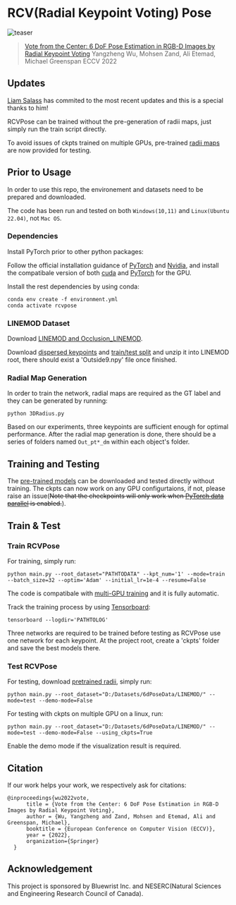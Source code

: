 # RCV(Radial Keypoint Voting) Pose

![teaser](./doc/teaser_code.gif "Radial Voting")

> [Vote from the Center: 6 DoF Pose Estimation in RGB-D Images by Radial Keypoint Voting](https://arxiv.org/abs/2104.02527 "arxiv")
> Yangzheng Wu, Mohsen Zand, Ali Etemad, Michael Greenspan
> ECCV 2022
## Updates
[Liam Salass](https://github.com/Liamsalass/) has commited to the most recent updates and this is a special thanks to him!

RCVPose can be trained without the pre-generation of radii maps, just simply run the train script directly.

To avoid issues of ckpts trained on multiple GPUs, pre-trained [radii maps](https://queensuca-my.sharepoint.com/:f:/g/personal/16yw113_queensu_ca/Eh6ucFDRsMFOsw31lPopfoEBICl8ghNzUe45BDYkgf1xQA?e=wrWcHQ) are now provided for testing.

## Prior to Usage

In order to use this repo, the environement and datasets need to be prepared and downloaded.

The code has been run and tested on both `Windows(10,11)` and `Linux(Ubuntu 22.04)`, not `Mac OS`.

### Dependencies

Install PyTorch prior to other python packages:

Follow the official installation guidance of [PyTorch](https://pytorch.org/) and [Nvidia](https://docs.nvidia.com/cuda/index.html), and install the compatibale version of both [cuda](https://developer.nvidia.com/cuda-downloads) and [PyTorch](https://pytorch.org/get-started/locally/) for the GPU.

Install the rest dependencies by using conda:

```
conda env create -f environment.yml
conda activate rcvpose
```

### LINEMOD Dataset

Download [LINEMOD and Occlusion_LINEMOD](https://queensuca-my.sharepoint.com/:u:/g/personal/16yw113_queensu_ca/EcDsKd-cPIhDrfgfmeHnjCkBnd84Vxe8oklS8VEm5c3cug?e=E8bXcR).

Download [dispersed keypoints](https://queensuca-my.sharepoint.com/:f:/g/personal/16yw113_queensu_ca/Em2J6Ka9F4xMpKO4bko86kwBqrGu_6hINHo9KGQFmH8ihA?e=N5VN8a) and [train/test split](https://queensuca-my.sharepoint.com/:f:/g/personal/16yw113_queensu_ca/Eh4gWJtf2ndCsVK2LgdPfxcBd1vAPFpduTxq8LnfZomD_g?e=19FwYq) and unzip it into LINEMOD root, there should exist a 'Outside9.npy' file once finished.

### Radial Map Generation

In order to train the network, radial maps are required as the GT label and they can be generated by running:

```
python 3DRadius.py
```

Based on our experiments, three keypoints are sufficient enough for optimal performance. After the radial map generation is done, there should be a series of folders named `Out_pt*_dm` within each object's folder.

## Training and Testing

The [pre-trained models](https://queensuca-my.sharepoint.com/:f:/g/personal/16yw113_queensu_ca/EmSWfjRys1tJkWdsCP4zVsIBwIwY0AXoDBVK1n51LUWK0g?e=kUpEhn) can be downloaded and tested directly without training. The ckpts can now work on any GPU configurtaions, if not, please raise an issue(<del>Note that the checkpoints will only work when [PyTorch data parallel](https://pytorch.org/docs/stable/generated/torch.nn.DataParallel.html) is enabled.</del>).

## Train & Test

### Train RCVPose

For training, simply run:

```
python main.py --root_dataset="PATHTODATA" --kpt_num='1' --mode=train --batch_size=32 --optim='Adam' --initial_lr=1e-4 --resume=False
```

The code is compatibale with [multi-GPU training](https://pytorch.org/docs/stable/generated/torch.nn.DataParallel.html) and it is fully automatic.

Track the training process by using [Tensorboard](https://www.tensorflow.org/tensorboard):

```
tensorboard --logdir='PATHTOLOG'
```

Three networks are required to be trained before testing as RCVPose use one network for each keypoint.
At the project root, create a 'ckpts' folder and save the best models there.

### Test RCVPose

For testing, download [pretrained radii](https://queensuca-my.sharepoint.com/:f:/g/personal/16yw113_queensu_ca/Eh6ucFDRsMFOsw31lPopfoEBICl8ghNzUe45BDYkgf1xQA?e=S24NeJ), simply run:

```
python main.py --root_dataset="D:/Datasets/6dPoseData/LINEMOD/" --mode=test --demo-mode=False
```

For testing with ckpts on multiple GPU on a linux, run:
```
python main.py --root_dataset="D:/Datasets/6dPoseData/LINEMOD/" --mode=test --demo-mode=False --using_ckpts=True
```


Enable the demo mode if the visualization result is required.

## Citation

If our work helps your work, we respectively ask for citations:

    @inproceedings{wu2022vote,
          title = {Vote from the Center: 6 DoF Pose Estimation in RGB-D Images by Radial Keypoint Voting},
          author = {Wu, Yangzheng and Zand, Mohsen and Etemad, Ali and Greenspan, Michael},
          booktitle = {European Conference on Computer Vision (ECCV)},
          year = {2022},
          organization={Springer}
	  }

## Acknowledgement

This project is sponsored by Bluewrist Inc. and NESERC(Natural Sciences and Engineering Research Council of Canada).
